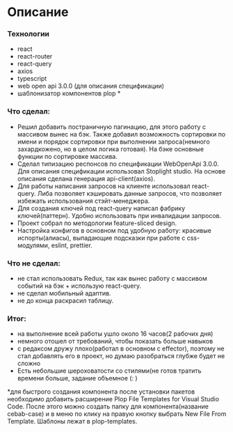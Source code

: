 # Описание 
### Технологии
 - react
 - react-router
 - react-query
 - axios
 - typescript
 - web open api 3.0.0 (для описания спецификации)
 - шаблонизатор компонентов plop *

### Что сделал:
 - Решил добавить постраничную пагинацию, для этого работу с массивом вынес на бэк. Также добавил возможность сортировки по имени и порядок сортировки при выполнении запроса(немного захардкожено, но в целом логика готовая). На бэке основные функции по сортировке массива.
 - Сделал типизацию респонсов по спецификации WebOpenApi 3.0.0. Для описания спецификации использовал Stoplight studio. На основе описания сделана генерация api-client(axios).
 - Для работы написания запросов на клиенте использовал react-query. Либа позволяет кэшировать данные запросов, что позволяет избежать использования стэйт-менеджера.
 - Для создания ключей под react-query написал фабрику ключей(паттерн). Удобно использовать при инвалидации запросов.
 - Проект собрал по методологии feature-sliced design.
 - Настройка конфигов в основном под удобную работу: красивые испорты(алиасы), выпадающие подсказки при работе с css-модулями, eslint, prettier.

### Что не сделал:
 - не стал использовать Redux, так как вынес работу с массивом событий на бэк + использую react-query.
 - не сделал мобильный адаптив.
 - не до конца раскрасил таблицу.

 ### Итог:
  - на выполнение всей работы ушло около 16 часов(2 рабочих дня)
  - немного отошел от требований, чтобы показать больше навыков
  - с редаксом дружу плохо(работал в основном c effector), поэтому не стал добавлять его в проект, но думаю разобраться глубже будет не сложно
  - Есть небольшие шероховатости со стилями(не готов тратить времени больше, задание объемное (: )

  *для быстрого создания компонента после установки пакетов необходимо добавить расширение Plop File Templates for Visual Studio Code. После этого можно создать папку для компонента(название cebab-case) и в меню по клику на правую кнопку выбрать  New File From Template. Шаблоны лежат в plop-templates.